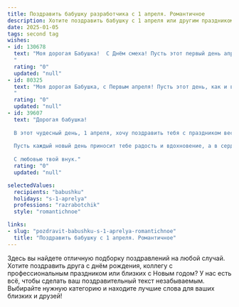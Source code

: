 ```yaml
---
title: Поздравить бабушку разработчика с 1 апреля. Романтичное
description: Хотите поздравить бабушку с 1 апреля или другим праздником? Наш ИИ создаст незабываемое поздравление, а вы обязательно выделитесь среди других.  
date: 2025-01-05
tags: second tag
wishes:
- id: 130678
  text: "Моя дорогая Бабушка!  С Днём смеха! Пусть этот первый день апреля подарит тебе столько же радости и улыбок, сколько звёзд на небе.  Моя любовь к тебе — это программа, написанная не на языке кода, а на языке сердца, вечная и неустанно работающая.  Желаю тебе океан нежности,  солнечного света в душе и  мира, спокойствия и огромного счастья!
  "
  rating: "0"
  updated: "null"
- id: 80325
  text: "Моя дорогая Бабушка, с Первым апреля! Пусть этот день, как и все твои разработки, будет наполнен не только свежими идеями, но и радостью, улыбками и теплом. Ты — настоящая волшебница, умеющая создавать не только код, но и уютную атмосферу вокруг. Я бесконечно рада быть твоей внучкой и горжусь тобой!
  "
  rating: "0"
  updated: "null"
- id: 39607
  text: "Дорогая бабушка!
  
  В этот чудесный день, 1 апреля, хочу поздравить тебя с праздником веселья и смеха! Как разработчик, ты создаёшь не просто программы, но и радость в нашей жизни. Ты словно волшебница, превращающая каждую строчку кода в что-то удивительное, и также ты превращаешь наши будни в яркое приключение.
  
  Пусть каждый новый день приносит тебе радость и вдохновение, а в сердце всегда будет весна. Желаю тебе искренних улыбок, крепкого здоровья и вдохновения для новых свершений!
  
  С любовью твой внук."
  rating: "0"
  updated: "null"

selectedValues:
  recipients: "babushku"
  holidays: "s-1-aprelya"
  professions: "razrabotchik"
  style: "romantichnoe"

links:
- slug: "pozdravit-babushku-s-1-aprelya-romantichnoe"
  title: "Поздравить бабушку с 1 апреля. Романтичное"
---
```


Здесь вы найдете отличную подборку поздравлений на любой случай.
Хотите поздравить друга с днём рождения, коллегу с профессиональным праздником или близких с Новым годом? У нас есть всё, чтобы сделать ваш поздравительный текст незабываемым. Выбирайте нужную категорию и находите лучшие слова для ваших близких и друзей!
